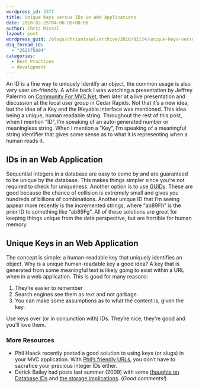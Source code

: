 ```yaml
---
wordpress_id: 3377
title: Unique Keys versus IDs in Web Applications
date: 2010-02-25T04:08:00+00:00
author: Chris Missal
layout: post
wordpress_guid: /blogs/chrismissal/archive/2010/02/24/unique-keys-versus-ids-in-web-applications.aspx
dsq_thread_id:
  - "262175094"
categories:
  - Best Practices
  - development
---
```

An ID is a fine way to uniquely identify an object, the common usage is also very user un-friendly. A while back I was watching a presentation by Jeffrey Palermo on <a href="http://www.c4mvc.net/" rel="nofollow">Community For MVC.Net</a>, then later at a live presentation and discussion at the local user group in Cedar Rapids. Not that it’s a new idea, but the idea of a Key and the IKeyable<T> interface was mentioned. This idea being a unique, human readable string. Throughout the rest of this post, when I mention “ID”, I’m speaking of an auto-generated number or meaningless string. When I mention a “Key”, I’m speaking of a meaningful string identifier that gives some sense as to what it is representing when a human reads it.

## IDs in an Web Application

Sequential integers in a database are easy to come by and are guaranteed to be unique by the database. This makes things simpler since you’re not required to check for uniqueness. Another option is to use [GUIDs](http://msdn.microsoft.com/en-us/library/system.guid.aspx). These are good because the chance of collision is extremely small and gives you hundreds of billions of combinations. Another unique ID that I’m seeing appear more recently is the incremented strings, where “ab89Fh” is the prior ID to something like “ab89Fg”. All of these solutions are great for keeping things unique from the data perspective, but are horrible for human memory.

## Unique Keys in an Web Application

The concept is simple: a human-readable key that uniquely identifies an object. Why is a unique human-readable key a good idea? A key that is generated from some meaningful text is likely going to exist within a URL when in a web application. This is good for many reasons:

  1. They’re easier to remember 
  2. Search engines see them as text and not garbage. 
  3. You can make some assumptions as to what the content is, given the key. 

Use keys over (or in conjunction with) IDs. They’re nice, they’re good and you’ll love them.

### More Resources

  * Phil Haack recently posted a good solution to using keys (or slugs) in your MVC application. With [Phil’s friendly URLs](http://haacked.com/archive/2010/02/21/manipulating-action-method-parameters.aspx), you don’t have to sacrafice your precious integer IDs either. 
  * Derick Bailey had posts last summer (2009) with some [thoughts on Database IDs](http://www.lostechies.com/blogs/derickbailey/archive/2009/07/14/database-id-int-vs-bigint-vs-guid.aspx) and [the storage implications](http://www.lostechies.com/blogs/derickbailey/archive/2009/07/15/storage-size-and-performance-implications-of-a-guid-pk.aspx). (_Good comments!_)